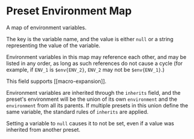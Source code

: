 # Preset Environment Map

A map of environment variables.

The key is the variable name, and the value is either `null` or a string representing the value of the variable.

Environment variables in this map may reference each other, and may be listed in any order, as long as such references do not cause a cycle (for example, if `ENV_1` is `$env{ENV_2}`, `ENV_2` may not be `$env{ENV_1}`.)

This field supports [[macro-expansion]].

Environment variables are inherited through the `inherits` field, and the preset's environment will be the union of its own `environment` and the `environment` from all its parents. If multiple presets in this union define the same variable, the standard rules of `inherits` are applied.

Setting a variable to `null` causes it to not be set, even if a value was inherited from another preset.